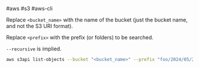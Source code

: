 #aws #s3 #aws-cli

Replace `<bucket_name>` with the name of the bucket (just the bucket name, and not the S3 URI format).

Replace `<prefix>` with the prefix (or folders) to be searched.

`--recursive` is implied.

```bash
aws s3api list-objects --bucket "<bucket_name>" --prefix "foo/2024/05/23" --query "Contents[].{Key: Key}" --output text
```
